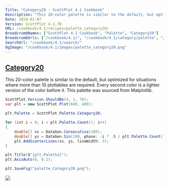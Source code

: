 ```yaml
---
Title: "Category20 - ScottPlot 4.1 Cookbook"
Description: "This 20-color palette is similar to the default, but optimized for situations where more than 10 plottables are required. Every second color is a lighter version of the color before it. This palette was sourced from Matplotlib."
Date: 2024-01-07
Version: ScottPlot 4.1.70
URL: /cookbook/4.1/recipes/palette_category20/
BreadcrumbNames: ["ScottPlot 4.1 Cookbook", "Palette", "Category20"]
BreadcrumbUrls: ["/cookbook/4.1/", "/cookbook/4.1/category/palette", "/cookbook/4.1/recipes/palette_category20/"]
SearchUrl: "/cookbook/4.1/search/"
OgImage: "/cookbook/4.1/images/palette_category20.png"
---
```


<h2><a id='category20' href='/cookbook/4.1/recipes/palette_category20/'>Category20</a></h2>

This 20-color palette is similar to the default, but optimized for situations where more than 10 plottables are required. Every second color is a lighter version of the color before it. This palette was sourced from Matplotlib.

```cs
ScottPlot.Version.ShouldBe(4, 1, 70);
var plt = new ScottPlot.Plot(600, 400);

plt.Palette = ScottPlot.Palette.Category20;

for (int i = 0; i < plt.Palette.Count(); i++)
{
    double[] xs = DataGen.Consecutive(100);
    double[] ys = DataGen.Sin(100, phase: -i * .5 / plt.Palette.Count());
    plt.AddScatterLines(xs, ys, lineWidth: 3);
}

plt.Title($"{plt.Palette}");
plt.AxisAuto(0, 0.1);

plt.SaveFig("palette_Category20.png");
```

<img src='../../images/palette_category20.png' class='d-block mx-auto my-5' />



